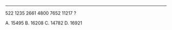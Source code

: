 

--------
522 1235 2661 4800 7652 11217 ?

A. 15495
B. 16208
C. 14782
D. 16921
<!-- Answer: Option A -->

<!-- 
522+1×713=522+713=1235
1235+2×713=1235+1426=2661
2661+3×713=2661+2139=4800
4800+4×713=4800+2852=7652
7652+5×713=7652+3565=11217
11217+6×713=11217+4278=15495 
-->